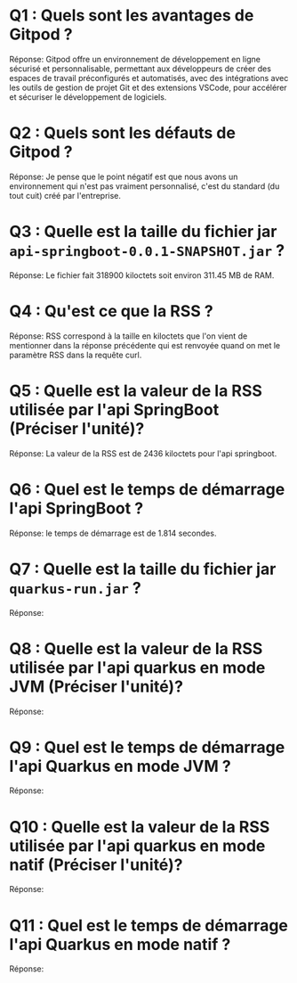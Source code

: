 # Q1 : Quels sont  les avantages de Gitpod ?
Réponse: Gitpod offre un environnement de développement en ligne sécurisé et personnalisable, permettant aux développeurs de créer des espaces de travail préconfigurés et automatisés, avec des intégrations avec les outils de gestion de projet Git et des extensions VSCode, pour accélérer et sécuriser le développement de logiciels.

# Q2 : Quels sont les défauts de Gitpod ?
Réponse: Je pense que le point négatif est que nous avons un environnement qui n'est pas vraiment personnalisé, c'est du standard (du tout cuit) créé par l'entreprise.

# Q3 : Quelle est la taille du fichier jar `api-springboot-0.0.1-SNAPSHOT.jar` ?
Réponse: Le fichier fait 318900 kiloctets soit environ 311.45 MB de RAM.

# Q4 : Qu'est ce que  la RSS ?
Réponse: RSS correspond à la taille en kiloctets que l'on vient de mentionner dans la réponse précédente qui est renvoyée quand on met le paramètre RSS dans la requête curl.

# Q5 : Quelle est la valeur de la RSS utilisée par l'api SpringBoot (Préciser l'unité)?
Réponse: La valeur de la RSS est de 2436 kiloctets pour l'api springboot.

# Q6 : Quel est le temps de démarrage l'api SpringBoot ?
Réponse: le temps de démarrage est de 1.814 secondes.

# Q7 : Quelle est la taille du fichier jar `quarkus-run.jar` ?
Réponse:

# Q8 : Quelle est la valeur de la RSS utilisée par l'api quarkus en mode JVM (Préciser l'unité)?
Réponse:

# Q9 : Quel est le temps de démarrage l'api Quarkus en mode JVM ?
Réponse:

# Q10 : Quelle est la valeur de la RSS utilisée par l'api quarkus en mode natif (Préciser l'unité)?
Réponse:

# Q11 : Quel est le temps de démarrage l'api Quarkus en mode natif ?
Réponse: